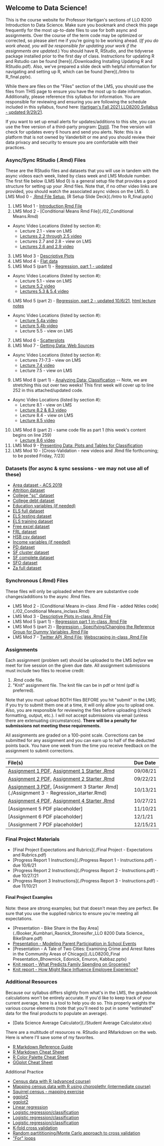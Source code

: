 ## Welcome to Data Science!

This is the course website for Professor Hartigan's sections of LLO 8200 Introduction to Data Science. Make sure you bookmark and check this page frequently for the most up-to-date files to use for both async and assignments. Over the course of the term code may be optimized or corrected, so please alert me if you’re going to be working ahead. (_If you do work ahead, you will be responsible for updating your work if the assignments are updated._) You should have R, RStudio, and the tidyverse package installed prior to the first day of class. Instructions for updating R and Rstudio can be found [here](./Downloading Installing Updating R and RStudio.pdf). Also, we've prepared a slide deck with helpful information for navigating and setting up R, which can be found [here](./Intro to R_final.pptx).

While there are files on the "Files" section of the LMS, you should use the files from THIS page to ensure you have the most up to date information. Additionally, please reference this syllabus for information. You are responsible for reviewing and ensuring you are following the schedule included in this syllabus, found here: [Hartigan's Fall 2021 LLO8200 Syllabus - updated 9/29/21](./Hartigan_LLO8200_syllabus_fall2021.pdf). 

If you want to set up email alerts for updates/additions to this site, you can use the free version of a third-party program: [Distill](https://distill.io/). The free version will check for updates every 6 hours and send you alerts. Note: this is a platform that is not owned by Vanderbilt or me and you should review their data privacy and security to ensure you are comfortable with their practices.

### Async/Sync RStudio (.Rmd) Files
These are the RStudio files and datasets that you will use in tandem with the async videos each week, listed by class week and LMS Module number. The first file below (LMS Mod 0) is a general setup file that provides a good structure for setting up your .Rmd files. Note that, if no other video links are provided, you should watch the associated async videos on the LMS. 
0. LMS Mod 0 - [.Rmd File Setup](./00_setup.Rmd), [R Setup Slide Deck](./Intro to R_final.pptx)
1. LMS Mod 1 - [Introduction Rmd File](./01_Intro.Rmd) 
2. LMS Mod 2 - [Conditional Means Rmd File](./02_Conditional Means.Rmd) 
  * Async Video Locations (listed by section #):
    * Lecture 2.1 - view on LMS
    * [Lectures 2.2 through 2.5 video](https://www.youtube.com/watch?v=NQtvxw9CNCU)
    * Lectures 2.7 and 2.8 - view on LMS
    * [Lectures 2.6 and 2.9 video](https://www.youtube.com/watch?v=K3f-5fb-lL0)
3. LMS Mod 3 - [Descriptive Plots](./03_DescriptivePlots.Rmd) 
4. LMS Mod 4 - [Flat data](./04_flatdata.Rmd)
5. LMS Mod 5 (part 1) - [Regression, part 1 - updated](./05_regression_updated.Rmd)
  * Async Video Locations (listed by section #):
    * Lecture 5.1 - view on LMS
    * [Lecture 5.2 video](https://youtu.be/8P5CLj5Vy70)
    * [Lectures 5.3 & 5.4 video](https://youtu.be/6s5__DICHDg)
6. LMS Mod 5 (part 2) - [Regression, part 2 - updated 10/6/21](./05_regression_part2.Rmd), [html lecture notes](https://raw.githack.com/wdoyle42/ll0_8200_summer_21/main/05-regression-2.html)
  * Async Video Locations (listed by section #):
    * [Lecture 5.4a video](https://www.youtube.com/watch?v=llfHYO_MujY)
    * [Lecture 5.4b video](https://www.youtube.com/watch?v=hm33VbjQZMY)
    * Lecture 5.5 - view on LMS
7. LMS Mod 6 - [Scatterplots](./06_scatterplots.Rmd)
8. LMS Mod 7 - [Getting Data: Web Sources](./07_webscraping_updated.Rmd)
  * Async Video Locations (listed by section #):
    * Lectures 7.1-7.3 - view on LMS
    * [Lecture 7.4 video](https://www.youtube.com/watch?v=NHbs55PTb-g)
    * Lecture 7.5 - view on LMS
9. LMS Mod 8 (part 1) - [Analyzing Data: Classification](./08_classification_inclass.Rmd) -- Note, we are stretching this out over two weeks! This first week will cover up to line 252 in this attached/updated code.
  * Async Video Locations (listed by section #):
    * Lecture 8.1 - view on LMS
    * [Lecture 8.2 & 8.3 video](https://www.youtube.com/watch?v=IIEvyvsVO7Q)
    * Lecture 8.4 - view on LMS
    * [Lecture 8.5 video](https://www.youtube.com/watch?v=KbmEJkslBeE)
10. LMS Mod 8 (part 2) - same code file as part 1 (this week's content begins on line 259)
    * [Lecture 8.6 video](https://www.youtube.com/watch?v=IhCJOZJv_O8&feature=youtu.be)
11. LMS Mod 9 - [Presenting Data: Plots and Tables for Classification](./09_plots_classification.Rmd)
12. LMS Mod 10 - [Cross-Validation - new videos and .Rmd file forthcoming; to be posted Friday, 7/23]

### Datasets (for async & sync sessions - we may not use all of these)
* [Area dataset - ACS 2019](./area_data.Rds)
* [Attrition dataset](./attrition.Rdata)
* [College "sc" dataset](./college.Rdata)
* [College debt dataset](./sc_debt.Rdata)
* [Education variables (if needed)](./educ_vars.Rdata)
* [ELS full dataset](./els.Rdata)
* [ELS testing dataset](./els_test.Rdata)
* [ELS training dataset](./els_train.Rdata)
* [Free excel dataset](./free.xls)
* [FRL dataset](./frl.Rdata)
* [HSB csv dataset](./hsbdata.csv)
* [Income variables (if needed)](./income_vars.Rdata)
* [PD dataset](./pd.Rdata)
* [SF cluster dataset](./sf_cluster.RData)
* [SF complete dataset](./sf_complete.RData)
* [SFO dataset](./sfo.RData)
* [Za full dataset](./za.RData)

### Synchronous (.Rmd) Files
These files will only be uploaded when there are substantive code changes/additions to the async .Rmd files.
* LMS Mod 2 - [Conditional Means in-class .Rmd File - added Ntiles code](./02_Conditional Means_inclass.Rmd)
* LMS Mod 3 - [Descriptive Plots in-class .Rmd File](./03_DescriptivePlots_inclass.Rmd)
* LMS Mod 5 (part 1) - [Regression part 1 in-class .Rmd File](./05_regression_updated_inclass.Rmd)
* LMS Mod 5 (part 2) - [Regression - Specifying/Changing the Reference Group for Dummy Variables .Rmd File](./05_regression_part2_referencegroup.Rmd)
* LMS Mod 7 - [Twitter API .Rmd File](./07_twitterAPI.Rmd); [Webscraping in-class .Rmd File](./07_webscraping_inclass.Rmd)

### Assignments
Each assignment (problem set) should be uploaded to the LMS _before_ we meet for live session on the given due date. All assignment submissions must include two files to receive credit:
1. .Rmd code file.
2. "Knit" assignment file. The knit file can be in pdf or html (pdf is preferred). 

Note that you must upload BOTH files BEFORE you hit "submit" in the LMS; if you try to submit them one at a time, it will only allow you to upload one. Also, you are responsible for reviewing the files before uploading (check formatting, output, etc.). I will not accept submissions via email (unless there are extenuating circumstances). **There will be a penalty for submissions not meeting these requirements.**

All assignments are graded on a 100-point scale. Corrections can be submitted for any assignment and you can earn up to half of the deducted points back. You have one week from the time you receive feedback on the assignment to submit corrections.

| File(s)      | Due Date          |
|:-------------|:------------------|
| [Assignment 1 PDF](./01_Assignment_starter.pdf), [Assignment 1 Starter .Rmd](./01_Assignment_starter.Rmd) | 09/08/21 |
| [Assignment 2 PDF](./02_Assignment.pdf), [Assignment 2 Starter .Rmd](./02_Assignment_starter.Rmd) | 09/22/21 |
| [Assignment 3 PDF](./Assignment-3---Regression.pdf), [Assignment 3 Starter .Rmd](./Assignment 3 - Regression_starter.Rmd) | 10/13/21 |
| [Assignment 4 PDF](./Assignment_4_LMSmod7_webscraping.pdf), [Assignment 4 Starter .Rmd](./Assignment_4_LMSmod7_webscraping.Rmd) | 10/27/21 |
| [Assignment 5 PDF placeholder] | 11/10/21 |
| [Assignment 6 PDF placeholder] | 12/1/21 |
| [Assignment 7 PDF placeholder] | 12/15/21 |

### Final Project Materials
* [Final Project Expectations and Rubrics](./Final Project - Expectations and Rubrics.pdf)
* [Progress Report 1 Instructions](./Progress Report 1 - Instructions.pdf) - due 10/6/21
* [Progress Report 2 Instructions](./Progress Report 2 - Instructions.pdf) - due 10/27/21
* [Progress Report 3 Instructions](./Progress Report 3 - Instructions.pdf) - due 11/10/21

#### Final Project Examples
Note: these are strong examples; but that doesn't mean they are perfect. Be sure that you use the supplied rubrics to ensure you're meeting all expectations. 
* [Presentation - Bike Share in the Bay Area](./Booker_Kumbhari_Rasnick_Stonesifer_LLO 8200 Data Science_ BikeShare.pdf)
* [Presentation - Modeling Parent Participation in School Events](https://docs.google.com/presentation/d/1sgmQ52i69Vwmb1mfGb9L7vwsygUfuCwn6k0ZyeJiRcA/edit#slide=id.g8f4bd20341_0_1)
* [Presentation - A Tale of Two Cities: Examining Crime and Arrest Rates in the Community Areas of Chicago](./LLO8200_Final Presentation_Bhowmick, Edonick, Emuron, Kabbaz.pptx)
* [Knit report - What Predicts Family Spending on Groceries?](https://raw.githack.com/wdoyle42/ll0_8200_summer_21/main/example_report.html)
* [Knit report - How Might Race Influence Employee Experience?](./Wilen_FinalProject_Final.pdf)

### Additional Resources
Because our syllabus differs slightly from what's in the LMS, the gradebook calculations won't be entirely accurate. If you'd like to keep track of your current average, here is a tool to help you do so. This properly weights the various course elements (note that you'll need to put in some "estimated" data for the final products to populate an average). 
* [Data Science Average Calculator](./Student Average Calculator.xlsx)

There are a multitude of resources re. RStudio and RMarkdown on the web. Here is where I'll save some of my favorites. 
* [R Markdown Reference Guide](./rmarkdown-reference.pdf)
* [R Markdown Cheat Sheet](./rmarkdown-cheatsheet.pdf)
* [R Color Palette Cheat Sheet](./colorPaletteCheatsheet.pdf)
* [GGplot Cheat Sheet](./ggplot2-cheatsheet.pdf)

Additional Practice
* [Census data with R (advanced course)](https://www.census.gov/data/academy/courses/ranking-project.html)
* [Mapping census data with R using choroplethr (intermediate course)](https://www.census.gov/data/academy/courses/choroplethr.html)
* [Squirrel census - mapping exercise](https://annielyu.com/2019/10/29/fun-leaflet-in-r-with-nyc-squirrel-census-data/)
* [ggplot2](https://rpubs.com/williamsurles/295930)
* [ggplot2](http://euclid.psych.yorku.ca/www/psy6135/tutorials/gapminder.html)
* [Linear regression](https://www.machinelearningplus.com/machine-learning/complete-introduction-linear-regression-r/)
* [Logistic regression/classification](https://towardsdatascience.com/modelling-binary-logistic-regression-using-tidymodels-library-in-r-part-1-c1bdce0ac055)
* [Logistic regression/classification](https://ntaback.github.io/UofT_STA130/week8/Week8PracticeProblems-solutions1.html)
* [Logistic regression/classification](https://rpubs.com/AIventurer/datacamp_R_ML_TB_Ch2)
* [K-fold cross validation](https://drsimonj.svbtle.com/k-fold-cross-validation-with-modelr-and-broom)
* [Random partititioning/Monte Carlo approach to cross validation](https://ijlyttle.github.io/model_cv_selection.html)
* ["For" loops](https://www.datamentor.io/r-programming/for-loop/)
